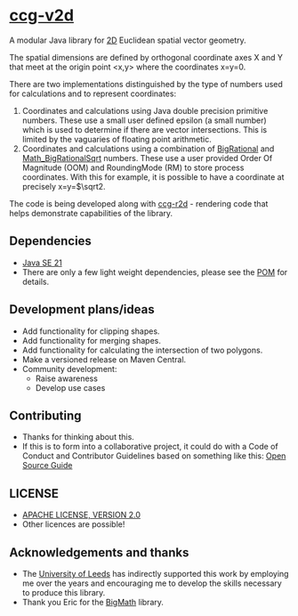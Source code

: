 # [ccg-v2d](https://github.com/agdturner/ccg-v2d)

A modular Java library for [2D](https://en.wikipedia.org/wiki/Two-dimensional_space) Euclidean spatial vector geometry.

The spatial dimensions are defined by orthogonal coordinate axes X and Y that meet at the origin point <x,y> where the coordinates x=y=0.

There are two implementations distinguished by the type of numbers used for calculations and to represent coordinates:
1. Coordinates and calculations using Java double precision primitive numbers. These use a small user defined epsilon (a small number) which is used to determine if there are vector intersections. This is limited by the vaguaries of floating point arithmetic.
2. Coordinates and calculations using a combination of [BigRational](https://github.com/eobermuhlner/big-math/blob/master/ch.obermuhlner.math.big/src/main/java/ch/obermuhlner/math/big/BigRational.java) and [Math_BigRationalSqrt](https://github.com/agdturner/ccg-math/blob/master/src/main/java/uk/ac/leeds/ccg/math/number/Math_BigRationalSqrt.java) numbers. These use a user provided Order Of Magnitude (OOM) and RoundingMode (RM) to store process coordinates. With this for example, it is possible to have a coordinate at precisely x=y=$\sqrt2.   

The code is being developed along with [ccg-r2d](https://github.com/agdturner/ccg-r2d) - rendering code that helps demonstrate capabilities of the library.

## Dependencies
- [Java SE 21](https://en.wikipedia.org/wiki/Java_version_history#Java_SE_21)
- There are only a few light weight dependencies, please see the [POM](https://github.com/agdturner/ccg-v2d/blob/master/pom.xml) for details.

## Development plans/ideas
- Add functionality for clipping shapes.
- Add functionality for merging shapes.
- Add functionality for calculating the intersection of two polygons.
- Make a versioned release on Maven Central.
- Community development:
  - Raise awareness
  - Develop use cases

## Contributing
- Thanks for thinking about this.
- If this is to form into a collaborative project, it could do with a Code of Conduct and Contributor Guidelines based on something like this: [Open Source Guide](https://opensource.guide/)

## LICENSE
- [APACHE LICENSE, VERSION 2.0](https://www.apache.org/licenses/LICENSE-2.0)
- Other licences are possible!

## Acknowledgements and thanks
- The [University of Leeds](http://www.leeds.ac.uk) has indirectly supported this work by employing me over the years and encouraging me to develop the skills necessary to produce this library.
- Thank you Eric for the [BigMath](https://github.com/eobermuhlner/big-math) library.
